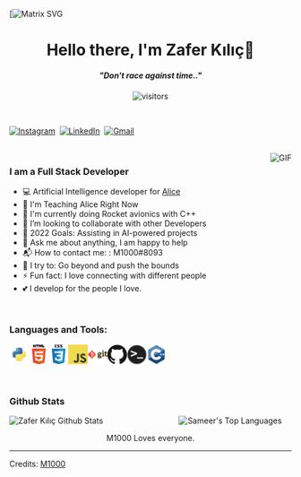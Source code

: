   [![Matrix SVG](https://giphy.com/embed/7uDtQm2jKdS0VGLg46) 

  
<p>
  <h1 align="center"><b>Hello there, I'm Zafer Kılıç👋</b></h1>
</p>

<p>
  <h4 align="center"><b><i>"Don't race against time.."</i></b></h4>
</p>

<p align="center">
    <img align="center" alt="visitors" src="https://gpvc.arturio.dev/zaferkilic" />
</p>

<p align="center">
<br>

<a href="https://www.instagram.com/zafer.klc0/"><img src="https://img.shields.io/badge/instagram-%23E4405F.svg?&style=for-the-badge&logo=instagram&logoColor=white" alt="Instagram" /></a>&nbsp;
<a href="https://www.linkedin.com/in/zafer_kilic/"><img src="https://img.shields.io/badge/linkedin-%230077B5.svg?&style=for-the-badge&logo=linkedin&logoColor=white" alt="LinkedIn" /></a>&nbsp;
<a href="mailto:alicesoftware.tr@gmail.com?subject=Hello%20Zafer"><img src="https://img.shields.io/badge/gmail-%23D14836.svg?&style=for-the-badge&logo=gmail&logoColor=white" alt="Gmail"/></a>&nbsp;

</p>

<br>

<img align="right" height="270px" alt="GIF" src="https://media.giphy.com/media/CVtNe84hhYF9u/giphy.gif" />

### I am a Full Stack Developer
- 💻 Artificial Intelligence developer for <a href="https://zaferkilic.github.io/">Alice </a>
- 🔭 I'm Teaching Alice Right Now
- 🌱 I'm currently doing Rocket avionics with C++
- 👯 I’m looking to collaborate with other Developers 
- 🥅 2022 Goals: Assisting in AI-powered projects
- 💬 Ask me about anything, I am happy to help 
- 📬 How to contact me: : M1000#8093
- 🧗 I try to: Go beyond and push the bounds
- ⚡ Fun fact: I love connecting with different people 
- 💕 I develop for the people I love.

<br>

### Languages and Tools: 


<img align="left" alt="HTML5" width="35px" src="https://raw.githubusercontent.com/github/explore/80688e429a7d4ef2fca1e82350fe8e3517d3494d/topics/python/python.png" />
<img align="left" alt="HTML5" width="35px" src="https://raw.githubusercontent.com/github/explore/80688e429a7d4ef2fca1e82350fe8e3517d3494d/topics/html/html.png" />
<img align="left" alt="CSS3" width="35px" src="https://raw.githubusercontent.com/github/explore/80688e429a7d4ef2fca1e82350fe8e3517d3494d/topics/css/css.png" />
<img align="left" alt="JavaScript" width="35px" src="https://raw.githubusercontent.com/github/explore/80688e429a7d4ef2fca1e82350fe8e3517d3494d/topics/javascript/javascript.png" />
<img align="left" alt="Git" width="35px" src="https://raw.githubusercontent.com/github/explore/80688e429a7d4ef2fca1e82350fe8e3517d3494d/topics/git/git.png" />
<img align="left" alt="GitHub" width="35px" src="https://raw.githubusercontent.com/github/explore/78df643247d429f6cc873026c0622819ad797942/topics/github/github.png" />
<img align="left" alt="HTML5" width="35px" src="https://raw.githubusercontent.com/github/explore/80688e429a7d4ef2fca1e82350fe8e3517d3494d/topics/terminal/terminal.png" />
<img align="left" alt="HTML5" width="35px" src="https://raw.githubusercontent.com/github/explore/80688e429a7d4ef2fca1e82350fe8e3517d3494d/topics/cpp/cpp.png" />
<br>
<br>
<br>
<br>



### Github Stats

<img align="left" src="https://github-readme-stats.vercel.app/api?username=zaferkilic&&show_icons=true&include_all_commits=true&title_color=fff&icon_color=79ff97&text_color=efefef&bg_color=24292e" alt="Zafer Kılıç Github Stats" width="60%">
  
<img src="https://github-readme-stats.vercel.app/api/top-langs/?username=zaferkilic&theme=radical" width="37%" alt="Sameer's Top Languages">

<p align="center">
    M1000 Loves everyone.
</p>

-----
Credits: [M1000](https://github.com/ZaferKilic)



